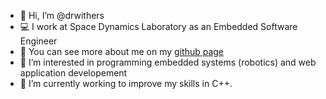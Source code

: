 - 👋 Hi, I’m @drwithers
- 💻 I work at Space Dynamics Laboratory as an Embedded Software Engineer
- 🙂 You can see more about me on my [github page](https://drwithers.github.io)
- 👀 I’m interested in programming embedded systems (robotics) and web application developement
- 🌱 I’m currently working to improve my skills in C++.

<!---
- 💞️ I’m looking to collaborate on ...
- 📫 How to reach me ...
--->
<!---
drwithers/drwithers is a ✨ special ✨ repository because its `README.md` (this file) appears on your GitHub profile.
You can click the Preview link to take a look at your changes.
--->
